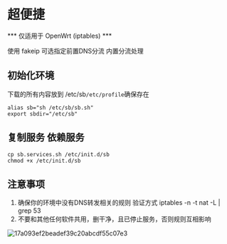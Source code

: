 # 超便捷

*** 仅适用于 OpenWrt (iptables) ***

使用 fakeip 可选指定前置DNS分流 内置分流处理

## 初始化环境

下载的所有内容放到 /etc/sb`/etc/profile`确保存在
```shell
alias sb="sh /etc/sb/sb.sh"
export sbdir="/etc/sb"
```

## 复制服务 依赖服务

```shell
cp sb.services.sh /etc/init.d/sb
chmod +x /etc/init.d/sb
```

## 注意事项
1. 确保你的环境中没有DNS转发相关的规则 验证方式 iptables -n -t nat -L | grep 53
2. 不要和其他任何软件共用，删干净，且已停止服务，否则规则互相影响


![17a093ef2beadef39c20abcdf55c07e3](https://github.com/ohmywrt/launcher/assets/9210430/265716dd-6bae-41cd-9536-48a033fe7454)
